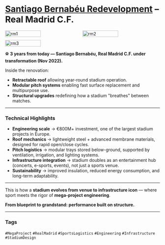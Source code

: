 # [Santiago Bernabéu Redevelopment](https://www.realmadrid.com/en-US/bernabeu-stadium) – Real Madrid C.F.

<div style="display:flex;flex-wrap:wrap;gap:10px">
  <img src="/alvin-site/JPG_VID/PXL_20221127_121543166.jpg?v=3" alt="rm1" width="48%">
  <img src="/alvin-site/JPG_VID/PXL_20221127_121616273.jpg?v=3" alt="rm2" width="48%">
  <img src="/alvin-site/JPG_VID/PXL_20221127_123817518.jpg?v=3" alt="rm3" width="48%">
</div>

⚽ **3 years from today — Santiago Bernabéu, Real Madrid C.F. under transformation (Nov 2022).**  

Inside the renovation:  
- **Retractable roof** allowing year-round stadium operation.  
- **Modular pitch systems** enabling fast surface replacement and multipurpose use.  
- **Structural upgrades** redefining how a stadium "breathes" between matches.  

---

### Technical Highlights
- **Engineering scale** → €800M+ investment, one of the largest stadium projects in Europe.  
- **Roof mechanics** → lightweight steel + advanced membrane materials, designed for rapid open/close cycles.  
- **Pitch logistics** → modular trays stored below-ground, supported by ventilation, irrigation, and lighting systems.  
- **Infrastructure integration** → stadium doubles as an entertainment hub (concerts, e-sports, events), not just a sports venue.  
- **Sustainability** → improved insulation, reduced energy consumption, and long-term adaptability.  

---

This is how a **stadium evolves from venue to infrastructure icon** — where sport meets the rigor of **mega-project engineering**.  

**From blueprint to grandstand: performance built on structure.**  

---

### Tags  
`#MegaProject` `#RealMadrid` `#SportsLogistics` `#Engineering` `#Infrastructure` `#StadiumDesign`
